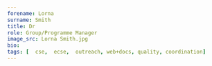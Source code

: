 ```yaml
---
forename: Lorna
surname: Smith
title: Dr
role: Group/Programme Manager
image_src: Lorna Smith.jpg
bio: 
tags: [  cse,  ecse,  outreach, web+docs, quality, coordination] 
---
```

